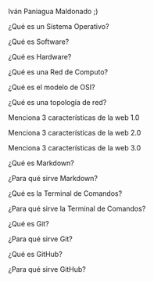 Iván Paniagua Maldonado ;)

¿Qué es un Sistema Operativo?

¿Qué es Software?

¿Qué es Hardware?

¿Qué es una Red de Computo?

¿Qué es el modelo de OSI?

¿Qué es una topología de red?

Menciona 3 características de la web 1.0

Menciona 3 características de la web 2.0

Menciona 3 características de la web 3.0

¿Qué es Markdown?

¿Para qué sirve Markdown?

¿Qué es la Terminal de Comandos?

¿Para qué sirve la Terminal de Comandos?

¿Qué es Git?

¿Para qué sirve Git?

¿Qué es GitHub?

¿Para qué sirve GitHub?